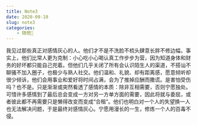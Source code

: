 ```yaml
---
title: Note3
date: 2020-09-10
slug: note3
categories:
    - 随想🌠
---
```


我见过那些真正对感情灰心的人。他们才不是不洗脸不梳头肆意长胖不修边幅，事实上，他们比常人更为克制：小心吃小心喝认真工作步步为营，因为知道身体和财务的好坏都只能自己兜着。但他们几乎关闭了所有会认识陌生人的渠道，不搭讪不聊骚不加入圈子，也极少与熟人社交。他们温和、礼貌、却有距离感，愿意倾听却很少倾诉，他们会用事业和爱好将时间占满，会为了推掉应酬而撒谎。是害怕受伤吗？也不是。只是渐渐或突然看透了感情的本质：除非互相需要，否则宁愿独处。可惜许多感情到了最后总会变成一方对另一方单方面的需要，因此将就与委屈，或者彼此都不再需要只是懒得改变而变成“合租”。他们也明白对一个人的失望换一人也无法解决问题，于是最终对感情灰心。宁愿用漫长的一生，修炼一个人的百毒不侵。 
